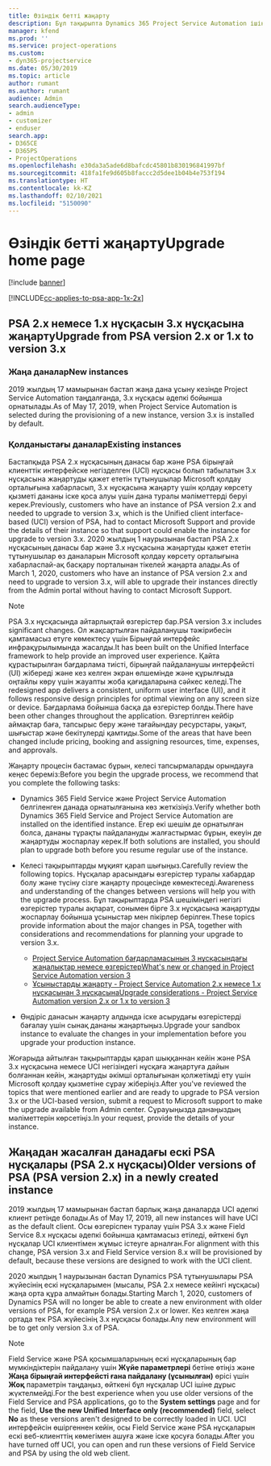 ```yaml
---
title: Өзіндік бетті жаңарту
description: Бұл тақырыпта Dynamics 365 Project Service Automation ішіндегі жаңа және өзгертілген мүмкіндіктері және ең жаңа нұсқаны жаңартуға арналған процесс туралы маңызды ақпаратты қайдан табуға болатыны көрсетілген.
manager: kfend
ms.prod: ''
ms.service: project-operations
ms.custom:
- dyn365-projectservice
ms.date: 05/30/2019
ms.topic: article
author: rumant
ms.author: rumant
audience: Admin
search.audienceType:
- admin
- customizer
- enduser
search.app:
- D365CE
- D365PS
- ProjectOperations
ms.openlocfilehash: e30da3a5ade6d8bafcdc45801b830196841997bf
ms.sourcegitcommit: 418fa1fe9d605b8faccc2d5dee1b04b4e753f194
ms.translationtype: HT
ms.contentlocale: kk-KZ
ms.lasthandoff: 02/10/2021
ms.locfileid: "5150090"
---
```

# <a name="upgrade-home-page"></a><span data-ttu-id="0674d-103">Өзіндік бетті жаңарту</span><span class="sxs-lookup"><span data-stu-id="0674d-103">Upgrade home page</span></span>

[!include [banner](../includes/psa-now-project-operations.md)]

[!INCLUDE[cc-applies-to-psa-app-1x-2x](../includes/cc-applies-to-psa-app-1x-2x.md)]

## <a name="upgrade-from-psa-version-2x-or-1x-to-version-3x"></a><span data-ttu-id="0674d-104">PSA 2.x немесе 1.x нұсқасын 3.x нұсқасына жаңарту</span><span class="sxs-lookup"><span data-stu-id="0674d-104">Upgrade from PSA version 2.x or 1.x to version 3.x</span></span>

### <a name="new-instances"></a><span data-ttu-id="0674d-105">Жаңа даналар</span><span class="sxs-lookup"><span data-stu-id="0674d-105">New instances</span></span>

<span data-ttu-id="0674d-106">2019 жылдың 17 мамырынан бастап жаңа дана ұсыну кезінде Project Service Automation таңдалғанда, 3.x нұсқасы әдепкі бойынша орнатылады.</span><span class="sxs-lookup"><span data-stu-id="0674d-106">As of May 17, 2019, when Project Service Automation is selected during the provisioning of a new instance, version 3.x is installed by default.</span></span>

### <a name="existing-instances"></a><span data-ttu-id="0674d-107">Қолданыстағы даналар</span><span class="sxs-lookup"><span data-stu-id="0674d-107">Existing instances</span></span>

<span data-ttu-id="0674d-108">Бастапқыда PSA 2.x нұсқасының данасы бар және PSA бірыңғай клиенттік интерфейске негізделген (UCI) нұсқасы болып табылатын 3.x нұсқасына жаңартуды қажет ететін тұтынушылар Microsoft қолдау орталығына хабарласып, 3.x нұсқасына жаңарту үшін қолдау көрсету қызметі дананы іске қоса алуы үшін дана туралы мәліметтерді беруі керек.</span><span class="sxs-lookup"><span data-stu-id="0674d-108">Previously, customers who have an instance of PSA version 2.x and needed to upgrade to version 3.x, which is the Unified client interface-based (UCI) version of PSA, had to contact Microsoft Support and provide the details of their instance so that support could enable the instance for upgrade to version 3.x.</span></span> <span data-ttu-id="0674d-109">2020 жылдың 1 наурызынан бастап PSA 2.x нұсқасының данасы бар және 3.x нұсқасына жаңартуды қажет ететін тұтынушылар өз даналарын Microsoft қолдау көрсету орталығына хабарласпай-ақ басқару порталынан тікелей жаңарта алады.</span><span class="sxs-lookup"><span data-stu-id="0674d-109">As of March 1, 2020, customers who have an instance of PSA version 2.x and need to upgrade to version 3.x, will able to upgrade their instances directly from the Admin portal without having to contact Microsoft Support.</span></span>  

> [!NOTE]
> <span data-ttu-id="0674d-110">PSA 3.x нұсқасында айтарлықтай өзгерістер бар.</span><span class="sxs-lookup"><span data-stu-id="0674d-110">PSA version 3.x includes significant changes.</span></span> <span data-ttu-id="0674d-111">Ол жақсартылған пайдаланушы тәжірибесін қамтамасыз етуге көмектесу үшін Бірыңғай интерфейс инфрақұрылымында жасалды.</span><span class="sxs-lookup"><span data-stu-id="0674d-111">It has been built on the Unified Interface framework to help provide an improved user experience.</span></span> <span data-ttu-id="0674d-112">Қайта құрастырылған бағдарлама тиісті, бірыңғай пайдаланушы интерфейсті (UI) жібереді және кез келген экран өлшемінде және құрылғыда оңтайлы көру үшін жауапты жоба қағидаларына сәйкес келеді.</span><span class="sxs-lookup"><span data-stu-id="0674d-112">The redesigned app delivers a consistent, uniform user interface (UI), and it follows responsive design principles for optimal viewing on any screen size or device.</span></span> <span data-ttu-id="0674d-113">Бағдарлама бойынша басқа да өзгерістер болды.</span><span class="sxs-lookup"><span data-stu-id="0674d-113">There have been other changes throughout the application.</span></span> <span data-ttu-id="0674d-114">Өзгертілген кейбір аймақтар баға, тапсырыс беру және тағайындау ресурстары, уақыт, шығыстар және бекітулерді қамтиды.</span><span class="sxs-lookup"><span data-stu-id="0674d-114">Some of the areas that have been changed include pricing, booking and assigning resources, time, expenses, and approvals.</span></span>

<span data-ttu-id="0674d-115">Жаңарту процесін бастамас бұрын, келесі тапсырмаларды орындауға кеңес береміз:</span><span class="sxs-lookup"><span data-stu-id="0674d-115">Before you begin the upgrade process, we recommend that you complete the following tasks:</span></span>

- <span data-ttu-id="0674d-116">Dynamics 365 Field Service және Project Service Automation белгіленген данада орнатылғанына көз жеткізіңіз.</span><span class="sxs-lookup"><span data-stu-id="0674d-116">Verify whether both Dynamics 365 Field Service and Project Service Automation are installed on the identified instance.</span></span> <span data-ttu-id="0674d-117">Егер екі шешім де орнатылған болса, дананы тұрақты пайдалануды жалғастырмас бұрын, екеуін де жаңартуды жоспарлау керек.</span><span class="sxs-lookup"><span data-stu-id="0674d-117">If both solutions are installed, you should plan to upgrade both before you resume regular use of the instance.</span></span>
- <span data-ttu-id="0674d-118">Келесі тақырыптарды мұқият қарап шығыңыз.</span><span class="sxs-lookup"><span data-stu-id="0674d-118">Carefully review the following topics.</span></span> <span data-ttu-id="0674d-119">Нұсқалар арасындағы өзгерістер туралы хабардар болу және түсіну сізге жаңарту процесінде көмектеседі.</span><span class="sxs-lookup"><span data-stu-id="0674d-119">Awareness and understanding of the changes between versions will help you with the upgrade process.</span></span> <span data-ttu-id="0674d-120">Бұл тақырыптарда PSА шешіміндегі негізгі өзгерістер туралы ақпарат, сонымен бірге 3.x нұсқасына жаңартуды жоспарлау бойынша ұсыныстар мен пікірлер берілген.</span><span class="sxs-lookup"><span data-stu-id="0674d-120">These topics provide information about the major changes in PSA, together with considerations and recommendations for planning your upgrade to version 3.x.</span></span>

    - [<span data-ttu-id="0674d-121">Project Service Automation бағдарламасының 3 нұсқасындағы жаңалықтар немесе өзгерістер</span><span class="sxs-lookup"><span data-stu-id="0674d-121">What's new or changed in Project Service Automation version 3</span></span>](whats-new-changed-v3.md)
    - [<span data-ttu-id="0674d-122">Ұсыныстарды жаңарту - Project Service Automation 2.x немесе 1.x нұсқасынан 3 нұсқасына</span><span class="sxs-lookup"><span data-stu-id="0674d-122">Upgrade considerations - Project Service Automation version 2.x or 1.x to version 3</span></span>](upgrade-v3.md)

- <span data-ttu-id="0674d-123">Өндіріс данасын жаңарту алдында іске асырудағы өзгерістерді бағалау үшін сынақ дананы жаңартыңыз.</span><span class="sxs-lookup"><span data-stu-id="0674d-123">Upgrade your sandbox instance to evaluate the changes in your implementation before you upgrade your production instance.</span></span>

<span data-ttu-id="0674d-124">Жоғарыда айтылған тақырыптарды қарап шыққаннан кейін және PSA 3.x нұсқасына немесе UCI негізіндегі нұсқаға жаңартуға дайын болғаннан кейін, жаңартуды әкімші орталығынан қолжетімді ету үшін Microsoft қолдау қызметіне сұрау жіберіңіз.</span><span class="sxs-lookup"><span data-stu-id="0674d-124">After you've reviewed the topics that were mentioned earlier and are ready to upgrade to PSA version 3.x or the UCI-based version, submit a request to Microsoft support to make the upgrade available from Admin center.</span></span> <span data-ttu-id="0674d-125">Сұрауыңызда данаңыздың мәліметтерін көрсетіңіз.</span><span class="sxs-lookup"><span data-stu-id="0674d-125">In your request, provide the details of your instance.</span></span>

## <a name="older-versions-of-psa-psa-version-2x-in-a-newly-created-instance"></a><span data-ttu-id="0674d-126">Жаңадан жасалған данадағы ескі PSA нұсқалары (PSA 2.x нұсқасы)</span><span class="sxs-lookup"><span data-stu-id="0674d-126">Older versions of PSA (PSA version 2.x) in a newly created instance</span></span>

<span data-ttu-id="0674d-127">2019 жылдың 17 мамырынан бастап барлық жаңа даналарда UCI әдепкі клиент ретінде болады.</span><span class="sxs-lookup"><span data-stu-id="0674d-127">As of May 17, 2019, all new instances will have UCI as the default client.</span></span> <span data-ttu-id="0674d-128">Осы өзгеріспен туралау үшін PSA 3.x және Field Service 8.x нұсқасы әдепкі бойынша қамтамасыз етіледі, өйткені бұл нұсқалар UCI клиентімен жұмыс істеуге арналған.</span><span class="sxs-lookup"><span data-stu-id="0674d-128">For alignment with this change, PSA version 3.x and Field Service version 8.x will be provisioned by default, because these versions are designed to work with the UCI client.</span></span>

<span data-ttu-id="0674d-129">2020 жылдың 1 наурызынан бастап Dynamics PSA тұтынушылары PSA жүйесінің ескі нұсқаларымен (мысалы, PSA 2.x немесе кейінгі нұсқасы) жаңа орта құра алмайтын болады.</span><span class="sxs-lookup"><span data-stu-id="0674d-129">Starting March 1, 2020, customers of Dynamics PSA will no longer be able to create a new environment with older versions of PSA, for example PSA version 2.x or lower.</span></span> <span data-ttu-id="0674d-130">Кез келген жаңа ортада тек PSA жүйесінің 3.x нұсқасы болады.</span><span class="sxs-lookup"><span data-stu-id="0674d-130">Any new environment will be to get only version 3.x of PSA.</span></span>

> [!NOTE]
> <span data-ttu-id="0674d-131">Field Service және PSA қосымшаларының ескі нұсқаларының бар мүмкіндіктерін пайдалану үшін **Жүйе параметрлері** бетіне өтіңіз және **Жаңа бірыңғай интерфейсті ғана пайдалану (ұсынылған)** өрісі үшін **Жоқ** параметрін таңдаңыз, өйткені бұл нұсқалар UCI ішіне дұрыс жүктелмейді.</span><span class="sxs-lookup"><span data-stu-id="0674d-131">For the best experience when you use older versions of the Field Service and PSA applications, go to the **System settings** page and for the field, **Use the new Unified Interface only (recommended)** field, select **No** as these versions aren't designed to be correctly loaded in UCI.</span></span> <span data-ttu-id="0674d-132">UCI интерфейсін өшіргеннен кейін, осы Field Service және PSA нұсқаларын ескі веб-клиенттің көмегімен ашуға және іске қосуға болады.</span><span class="sxs-lookup"><span data-stu-id="0674d-132">After you have turned off UCI, you can open and run these versions of Field Service and PSA by using the old web client.</span></span> 
